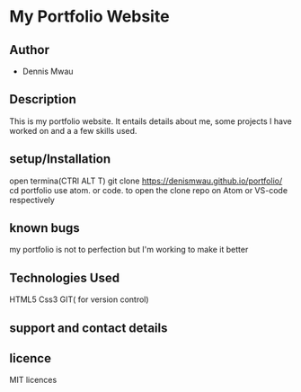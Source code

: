 # My Portfolio Website

## Author

- Dennis Mwau

## Description

This is my  portfolio website. It entails details about me, some projects I have worked on and a a few skills used.
## setup/Installation

open termina(CTRl ALT T)
git clone https://denismwau.github.io/portfolio/
cd portfolio
use atom. or code. to open the clone repo on Atom or VS-code respectively








## known bugs

my portfolio is not to perfection but I'm working to make it better




## Technologies Used
HTML5
Css3
GIT( for version control)


## support and contact details

## licence
MIT licences